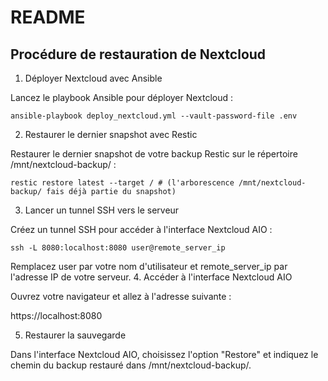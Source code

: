 # README

## Procédure de restauration de Nextcloud
1. Déployer Nextcloud avec Ansible

Lancez le playbook Ansible pour déployer Nextcloud :

```
ansible-playbook deploy_nextcloud.yml --vault-password-file .env
```
2. Restaurer le dernier snapshot avec Restic

Restaurer le dernier snapshot de votre backup Restic sur le répertoire /mnt/nextcloud-backup/ :

```
restic restore latest --target / # (l'arborescence /mnt/nextcloud-backup/ fais déjà partie du snapshot)
```
3. Lancer un tunnel SSH vers le serveur

Créez un tunnel SSH pour accéder à l'interface Nextcloud AIO :

```
ssh -L 8080:localhost:8080 user@remote_server_ip
```

Remplacez user par votre nom d'utilisateur et remote_server_ip par l'adresse IP de votre serveur.
4. Accéder à l'interface Nextcloud AIO

Ouvrez votre navigateur et allez à l'adresse suivante :

https://localhost:8080

5. Restaurer la sauvegarde

Dans l'interface Nextcloud AIO, choisissez l'option "Restore" et indiquez le chemin du backup restauré dans /mnt/nextcloud-backup/.